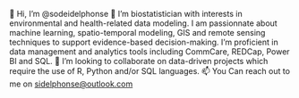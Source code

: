 👋 Hi, I’m @sodeidelphonse
👀 I’m biostatistician with interests in environmental and health-related data modeling. 
I am passionnate about machine learning, spatio-temporal modeling, GIS and remote sensing techniques to support evidence-based decision-making. 
I’m proficient in data management and analytics tools including CommCare, REDCap, Power BI and SQL.
💞️ I’m looking to collaborate on data-driven projects which require the use of R, Python and/or SQL languages.
📫 You Can reach out to me on sidelphonse@outlook.com

<!---
sodeidelphonse/sodeidelphonse is a ✨ special ✨ repository because its `README.md` (this file) appears on your GitHub profile.
You can click the Preview link to take a look at your changes.
--->
